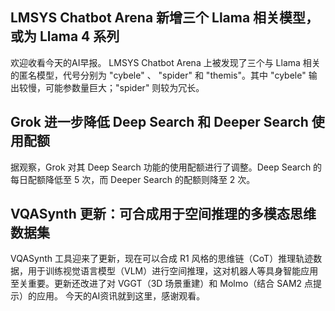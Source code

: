 ## LMSYS Chatbot Arena 新增三个 Llama 相关模型，或为 Llama 4 系列
欢迎收看今天的AI早报。
LMSYS Chatbot Arena 上被发现了三个与 Llama 相关的匿名模型，代号分别为 "cybele" 、 "spider" 和 "themis"。其中 "cybele" 输出较慢，可能参数量巨大；"spider" 则较为冗长。

## Grok 进一步降低 Deep Search 和 Deeper Search 使用配额
据观察，Grok 对其 Deep Search 功能的使用配额进行了调整。Deep Search 的每日配额降低至 5 次，而 Deeper Search 的配额则降至 2 次。

## VQASynth 更新：可合成用于空间推理的多模态思维数据集
VQASynth 工具迎来了更新，现在可以合成 R1 风格的思维链（CoT）推理轨迹数据，用于训练视觉语言模型（VLM）进行空间推理，这对机器人等具身智能应用至关重要。更新还改进了对 VGGT（3D 场景重建）和 Molmo（结合 SAM2 点提示）的应用。
今天的AI资讯就到这里，感谢观看。
